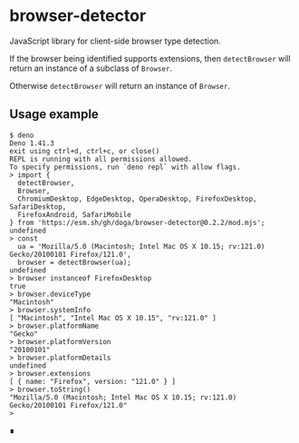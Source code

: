 # browser-detector

JavaScript library for client-side browser type detection.

If the browser being identified supports extensions, then `detectBrowser` will return an instance of a subclass of `Browser`.

Otherwise `detectBrowser` will return an instance of `Browser`.

## Usage example

```shell
$ deno
Deno 1.41.3
exit using ctrl+d, ctrl+c, or close()
REPL is running with all permissions allowed.
To specify permissions, run `deno repl` with allow flags.
> import {
  detectBrowser,
  Browser,
  ChromiumDesktop, EdgeDesktop, OperaDesktop, FirefoxDesktop, SafariDesktop,
  FirefoxAndroid, SafariMobile
} from 'https://esm.sh/gh/doga/browser-detector@0.2.2/mod.mjs';
undefined
> const
  ua = 'Mozilla/5.0 (Macintosh; Intel Mac OS X 10.15; rv:121.0) Gecko/20100101 Firefox/121.0',
  browser = detectBrowser(ua);
undefined
> browser instanceof FirefoxDesktop
true
> browser.deviceType
"Macintosh"
> browser.systemInfo
[ "Macintosh", "Intel Mac OS X 10.15", "rv:121.0" ]
> browser.platformName
"Gecko"
> browser.platformVersion
"20100101"
> browser.platformDetails
undefined
> browser.extensions
[ { name: "Firefox", version: "121.0" } ]
> browser.toString()
"Mozilla/5.0 (Macintosh; Intel Mac OS X 10.15; rv:121.0) Gecko/20100101 Firefox/121.0"
>
```

∎
